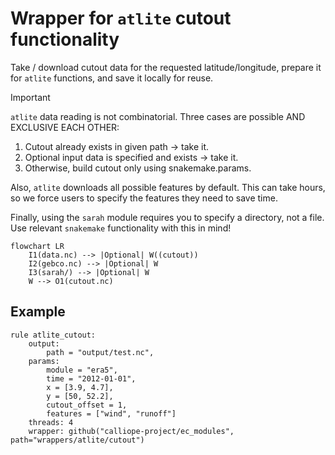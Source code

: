 # Wrapper for `atlite` cutout functionality

Take / download cutout data for the requested latitude/longitude, prepare it for `atlite` functions, and save it locally for reuse.

>[!important]
>`atlite` data reading is not combinatorial. Three cases are possible AND EXCLUSIVE EACH OTHER:
>
>1. Cutout already exists in given path -> take it.
>2. Optional input data is specified and exists -> take it.
>3. Otherwise, build cutout only using snakemake.params.
>
>Also, `atlite` downloads all possible features by default. This can take hours, so we force users to specify the features they need to save time.
>
>Finally, using the `sarah` module requires you to specify a directory, not a file. Use relevant `snakemake` functionality with this in mind!

```mermaid
flowchart LR
    I1(data.nc) --> |Optional| W((cutout))
    I2(gebco.nc) --> |Optional| W
    I3(sarah/) --> |Optional| W
    W --> O1(cutout.nc)
```

## Example

```snakemake
rule atlite_cutout:
    output:
        path = "output/test.nc",
    params:
        module = "era5",
        time = "2012-01-01",
        x = [3.9, 4.7],
        y = [50, 52.2],
        cutout_offset = 1,
        features = ["wind", "runoff"]
    threads: 4
    wrapper: github("calliope-project/ec_modules", path="wrappers/atlite/cutout")
```
